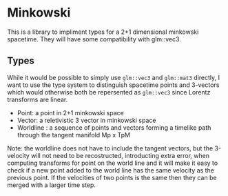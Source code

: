 # Minkowski
This is a library to impliment types for a 2+1 dimensional minkowski
spacetime. They will have some compatibility with glm::vec3.

## Types
While it would be possible to simply use `glm::vec3` and `glm::mat3`
directly, I want to use the type system to distinguish spacetime points
and 3-vectors which would otherwise both be repersented as `glm::vec3`
since Lorentz transforms are linear. 

 - Point: a point in 2+1 minkowski space
 - Vector: a reletivistic 3 vector in minkowski space
 - Worldline : a sequence of points and vectors forming a timelike path
   through the tangent manifold Mp x TpM

Note: the worldline does not have to include the tangent vectors, but
the 3-velocity will not need to be recostructed, introducting extra error,
when computing transforms for point on the world line and it will make it
easy to check if a new point added to the world line has the same velocity
as the previous point. If the velocities of two points is the same then
they can be merged with a larger time step.
